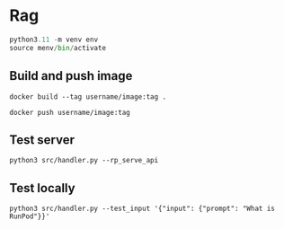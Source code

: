 # Rag

```python
python3.11 -m venv env
source menv/bin/activate
```

## Build and push image

```command
docker build --tag username/image:tag .

docker push username/image:tag
```

<!--
export PLATFORM=linux/amd64
-->

## Test server

```command
python3 src/handler.py --rp_serve_api
```

## Test locally

```command
python3 src/handler.py --test_input '{"input": {"prompt": "What is RunPod"}}'
```